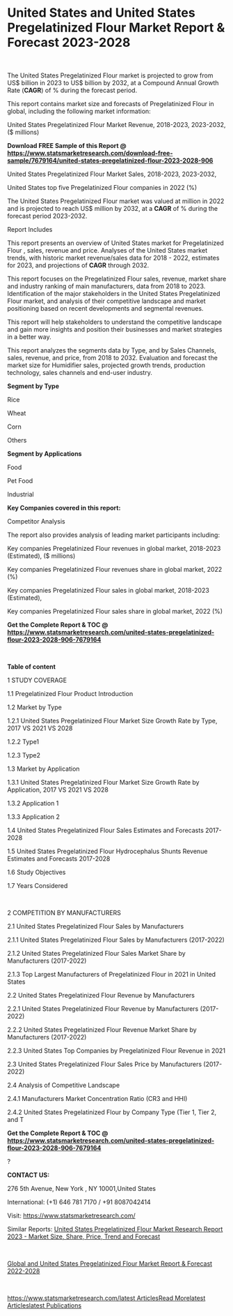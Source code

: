 <h1>United States and United States Pregelatinized Flour Market Report & Forecast 2023-2028</h1><br/><p>The United States Pregelatinized Flour market is projected to grow from US$ billion in 2023 to US$ billion by 2032, at a Compound Annual Growth Rate (<strong>CAGR</strong>) of % during the forecast period.</p>
 
 
 
 <p>This report contains market size and forecasts of Pregelatinized Flour in global, including the following market information:</p>
 
 
 
 <p>United States Pregelatinized Flour Market Revenue, 2018-2023, 2023-2032, ($ millions)</p>
 
 
 
 <p><strong>Download FREE Sample of this Report @ <a href="https://www.statsmarketresearch.com/download-free-sample/7679164/united-states-pregelatinized-flour-2023-2028-906">https://www.statsmarketresearch.com/download-free-sample/7679164/united-states-pregelatinized-flour-2023-2028-906</a></strong></p>
 
 
 
 <p>United States Pregelatinized Flour Market Sales, 2018-2023, 2023-2032,</p>
 
 
 
 <p>United States top five Pregelatinized Flour companies in 2022 (%)</p>
 
 
 
 <p>The United States Pregelatinized Flour market was valued at million in 2022 and is projected to reach US$ million by 2032, at a <strong>CAGR</strong> of % during the forecast period 2023-2032.</p>
 
 
 
 <p>Report Includes</p>
 
 
 
 <p>This report presents an overview of United States market for Pregelatinized Flour , sales, revenue and price. Analyses of the United States market trends, with historic market revenue/sales data for 2018 - 2022, estimates for 2023, and projections of <strong>CAGR</strong> through 2032.</p>
 
 
 
 <p>This report focuses on the Pregelatinized Flour sales, revenue, market share and industry ranking of main manufacturers, data from 2018 to 2023. Identification of the major stakeholders in the United States Pregelatinized Flour market, and analysis of their competitive landscape and market positioning based on recent developments and segmental revenues.</p>
 
 
 
 <p>This report will help stakeholders to understand the competitive landscape and gain more insights and position their businesses and market strategies in a better way.</p>
 
 
 
 <p>This report analyzes the segments data by Type, and by Sales Channels, sales, revenue, and price, from 2018 to 2032. Evaluation and forecast the market size for Humidifier sales, projected growth trends, production technology, sales channels and end-user industry.</p>
 
 
 
 <p><strong>Segment by Type</strong></p>
 
 
 
 <p>Rice</p>
 
 
 
 <p>Wheat</p>
 
 
 
 <p>Corn</p>
 
 
 
 <p>Others</p>
 
 
 
 <p><strong>Segment <strong><strong>by Applications</strong></strong></strong></p>
 
 
 
 <p>Food</p>
 
 
 
 <p>Pet Food</p>
 
 
 
 <p>Industrial</p>
 
 
 
 <p><strong>Key Companies covered in this report:</strong></p>
 
 
 
 <p>Competitor Analysis</p>
 
 
 
 <p>The report also provides analysis of leading market participants including:</p>
 
 
 
 <p>Key companies Pregelatinized Flour revenues in global market, 2018-2023 (Estimated), ($ millions)</p>
 
 
 
 <p>Key companies Pregelatinized Flour revenues share in global market, 2022 (%)</p>
 
 
 
 <p>Key companies Pregelatinized Flour sales in global market, 2018-2023 (Estimated),</p>
 
 
 
 <p>Key companies Pregelatinized Flour sales share in global market, 2022 (%)</p>
 
 
 
 <div><b>Get the Complete Report & TOC @ <a href="https://www.statsmarketresearch.com/united-states-pregelatinized-flour-2023-2028-906-7679164">https://www.statsmarketresearch.com/united-states-pregelatinized-flour-2023-2028-906-7679164</a></b></div>
 
 
 
 <p><br />
 
 <b>Table of content</b></p>
 
 
 
 <p>1 STUDY COVERAGE<br />
 
 1.1 Pregelatinized Flour Product Introduction<br />
 
 1.2 Market by Type<br />
 
 1.2.1 United States Pregelatinized Flour Market Size Growth Rate by Type, 2017 VS 2021 VS 2028<br />
 
 1.2.2 Type1<br />
 
 1.2.3 Type2<br />
 
 1.3 Market by Application<br />
 
 1.3.1 United States Pregelatinized Flour Market Size Growth Rate by Application, 2017 VS 2021 VS 2028<br />
 
 1.3.2 Application 1<br />
 
 1.3.3 Application 2<br />
 
 1.4 United States Pregelatinized Flour Sales Estimates and Forecasts 2017-2028<br />
 
 1.5 United States Pregelatinized Flour Hydrocephalus Shunts Revenue Estimates and Forecasts 2017-2028<br />
 
 1.6 Study Objectives<br />
 
 1.7 Years Considered<br />
 
 <br />
 
 2 COMPETITION BY MANUFACTURERS<br />
 
 2.1 United States Pregelatinized Flour Sales by Manufacturers<br />
 
 2.1.1 United States Pregelatinized Flour Sales by Manufacturers (2017-2022)<br />
 
 2.1.2 United States Pregelatinized Flour Sales Market Share by Manufacturers (2017-2022)<br />
 
 2.1.3 Top Largest Manufacturers of Pregelatinized Flour in 2021 in United States<br />
 
 2.2 United States Pregelatinized Flour Revenue by Manufacturers<br />
 
 2.2.1 United States Pregelatinized Flour Revenue by Manufacturers (2017-2022)<br />
 
 2.2.2 United States Pregelatinized Flour Revenue Market Share by Manufacturers (2017-2022)<br />
 
 2.2.3 United States Top Companies by Pregelatinized Flour Revenue in 2021<br />
 
 2.3 United States Pregelatinized Flour Sales Price by Manufacturers (2017-2022)<br />
 
 2.4 Analysis of Competitive Landscape<br />
 
 2.4.1 Manufacturers Market Concentration Ratio (CR3 and HHI)<br />
 
 2.4.2 United States Pregelatinized Flour by Company Type (Tier 1, Tier 2, and T</p>
 
 
 
 <div><b>Get the Complete Report & TOC @ <a href="https://www.statsmarketresearch.com/united-states-pregelatinized-flour-2023-2028-906-7679164">https://www.statsmarketresearch.com/united-states-pregelatinized-flour-2023-2028-906-7679164</a></b></div>
 
 
 
 <p>? </p>
 
 
 
 <p><b>CONTACT US:</b><br />
 
 276 5th Avenue, New York , NY 10001,United States<br />
 
 International: (+1) 646 781 7170 / +91 8087042414<br />
 
 Visit: <a href="https://www.statsmarketresearch.com/">https://www.statsmarketresearch.com/</a><br />
 
 Similar Reports: <a href="https://www.statsmarketresearch.com/united-states-pregelatinized-flour-2023-2028-906-7679164">United States Pregelatinized Flour Market Research Report 2023 - Market Size, Share, Price, Trend and Forecast</a><br />
 
 <br />
 
 <a href="https://www.statsmarketresearch.com/united-states-pregelatinized-flour-2023-2028-906-7679164">Global and United States Pregelatinized Flour Market Report & Forecast 2022-2028</a><br />
 
 <br />
 
 <a href="https://gyeongbokgung.com">https://www.statsmarketresearch.com/</a><a href="https://hallyeomaritime.com">latest Articles</a><a href="https://jingwansa.com">Read More</a><a href="https://nguoiviet.jp/">latest Articles</a><a href="https://www.intelmarketresearch.com/">latest Publications</a></p>